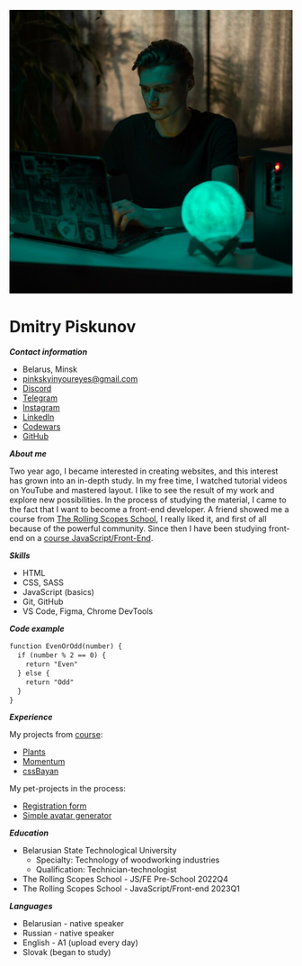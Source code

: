 ![avatar](photo.jpg)

# **Dmitry Piskunov**

***Contact information***

* Belarus, Minsk
* pinkskyinyoureyes@gmail.com
* [Discord](https://discordapp.com/users/981160227804155946/)
* [Telegram](https://t.me/pinkskyinyoureyes/)
* [Instagram](https://www.instagram.com/pinkskyinyoureyes/)
* [LinkedIn](https://www.linkedin.com/in/pinkskyinyoureyes/)
* [Codewars](https://www.codewars.com/users/pinkskyinyoureyes/)
* [GitHub](https://github.com/pinkskyinyoureyes/)

***About me***

Two year ago, I became interested in creating websites, and this interest has grown into an in-depth study. In my free time, I watched tutorial videos on YouTube and mastered layout. I like to see the result of my work and explore new possibilities. In the process of studying the material, I came to the fact that I want to become a front-end developer. A friend showed me a course from [The Rolling Scopes School](https://rs.school/), I really liked it, and first of all because of the powerful community. Since then I have been studying front-end on a [course JavaScript/Front-End](https://rs.school/js).

***Skills***

* HTML
* CSS, SASS
* JavaScript (basics)
* Git, GitHub
* VS Code, Figma, Chrome DevTools

***Code example***

```JS
function EvenOrOdd(number) {
  if (number % 2 == 0) {
    return "Even"
  } else {
    return "Odd"
  }
}
```

***Experience***

My projects from [course](https://rs.school/js-stage0):

* [Plants](https://rolling-scopes-school.github.io/pinkskyinyoureyes-JSFEPRESCHOOL2022Q4/plants)
* [Momentum](https://rolling-scopes-school.github.io/pinkskyinyoureyes-JSFEPRESCHOOL2022Q4/momentum)
* [cssBayan](https://pinkskyinyoureyes.github.io/cssBayan/cssBayan/index.html)

My pet-projects in the process:
* [Registration form](https://github.com/pinkskyinyoureyes/registration-form)
* [Simple avatar generator](https://github.com/pinkskyinyoureyes/simple-avatar-generator)

***Education***

* Belarusian State Technological University
    * Specialty: Technology of woodworking industries
    * Qualification: Technician-technologist
* The Rolling Scopes School - JS/FE Pre-School 2022Q4
* The Rolling Scopes School - JavaScript/Front-end 2023Q1  

***Languages***
* Belarusian - native speaker
* Russian - native speaker
* English - A1 (upload every day)
* Slovak (began to study)